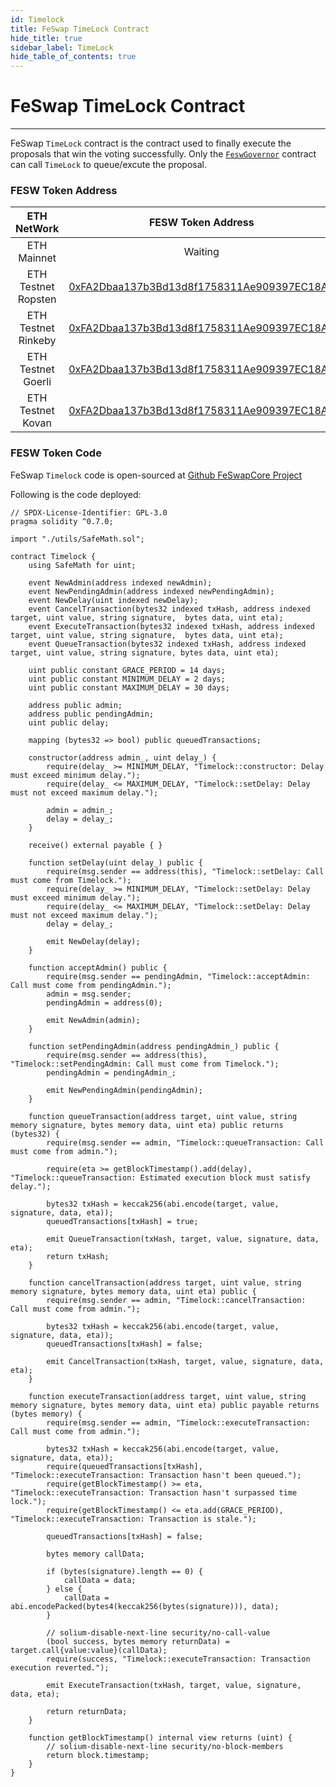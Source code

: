 ```yaml
---
id: Timelock
title: FeSwap TimeLock Contract
hide_title: true
sidebar_label: TimeLock
hide_table_of_contents: true
---
```


<div  className="title">
  <h1> FeSwap TimeLock Contract </h1>
</div>

_______________________

FeSwap `TimeLock` contract is the contract used to finally execute the proposals that win the voting successfully. Only the [`FeswGovernor`](FeswGovernor.md) contract can call `TimeLock` to queue/excute the proposal. 

### <span className="title"> FESW Token Address </span>

| ETH NetWork | FESW Token Address |
| :---------: | :----------------: |
| ETH Mainnet |  Waiting |
| ETH Testnet Ropsten | [0xFA2Dbaa137b3Bd13d8f1758311Ae909397EC18AB](https://ropsten.etherscan.io/address/0xFA2Dbaa137b3Bd13d8f1758311Ae909397EC18AB) |
| ETH Testnet Rinkeby | [0xFA2Dbaa137b3Bd13d8f1758311Ae909397EC18AB](https://rinkeby.etherscan.io/address/0xFA2Dbaa137b3Bd13d8f1758311Ae909397EC18AB)|
| ETH Testnet Goerli | [0xFA2Dbaa137b3Bd13d8f1758311Ae909397EC18AB](https://goerli.etherscan.io/address/0xFA2Dbaa137b3Bd13d8f1758311Ae909397EC18AB)|
| ETH Testnet Kovan | [0xFA2Dbaa137b3Bd13d8f1758311Ae909397EC18AB](https://kovan.etherscan.io/address/0xFA2Dbaa137b3Bd13d8f1758311Ae909397EC18AB) |

### <span className="title"> FESW Token Code </span>

FeSwap `Timelock` code is open-sourced at [Github FeSwapCore Project](https://github.com/FeSwap/Governance/blob/main/contracts/Timelock.sol) 

Following is the code deployed:

```sol title="Timelock.sol"
// SPDX-License-Identifier: GPL-3.0
pragma solidity ^0.7.0;

import "./utils/SafeMath.sol";

contract Timelock {
    using SafeMath for uint;

    event NewAdmin(address indexed newAdmin);
    event NewPendingAdmin(address indexed newPendingAdmin);
    event NewDelay(uint indexed newDelay);
    event CancelTransaction(bytes32 indexed txHash, address indexed target, uint value, string signature,  bytes data, uint eta);
    event ExecuteTransaction(bytes32 indexed txHash, address indexed target, uint value, string signature,  bytes data, uint eta);
    event QueueTransaction(bytes32 indexed txHash, address indexed target, uint value, string signature, bytes data, uint eta);

    uint public constant GRACE_PERIOD = 14 days;
    uint public constant MINIMUM_DELAY = 2 days;
    uint public constant MAXIMUM_DELAY = 30 days;

    address public admin;
    address public pendingAdmin;
    uint public delay;

    mapping (bytes32 => bool) public queuedTransactions;

    constructor(address admin_, uint delay_) {
        require(delay_ >= MINIMUM_DELAY, "Timelock::constructor: Delay must exceed minimum delay.");
        require(delay_ <= MAXIMUM_DELAY, "Timelock::setDelay: Delay must not exceed maximum delay.");

        admin = admin_;
        delay = delay_;
    }

    receive() external payable { }  

    function setDelay(uint delay_) public {
        require(msg.sender == address(this), "Timelock::setDelay: Call must come from Timelock.");
        require(delay_ >= MINIMUM_DELAY, "Timelock::setDelay: Delay must exceed minimum delay.");
        require(delay_ <= MAXIMUM_DELAY, "Timelock::setDelay: Delay must not exceed maximum delay.");
        delay = delay_;

        emit NewDelay(delay);
    }

    function acceptAdmin() public {
        require(msg.sender == pendingAdmin, "Timelock::acceptAdmin: Call must come from pendingAdmin.");
        admin = msg.sender;
        pendingAdmin = address(0);

        emit NewAdmin(admin);
    }

    function setPendingAdmin(address pendingAdmin_) public {
        require(msg.sender == address(this), "Timelock::setPendingAdmin: Call must come from Timelock.");
        pendingAdmin = pendingAdmin_;

        emit NewPendingAdmin(pendingAdmin);
    }

    function queueTransaction(address target, uint value, string memory signature, bytes memory data, uint eta) public returns (bytes32) {
        require(msg.sender == admin, "Timelock::queueTransaction: Call must come from admin.");
       
        require(eta >= getBlockTimestamp().add(delay), "Timelock::queueTransaction: Estimated execution block must satisfy delay.");

        bytes32 txHash = keccak256(abi.encode(target, value, signature, data, eta));
        queuedTransactions[txHash] = true;

        emit QueueTransaction(txHash, target, value, signature, data, eta);
        return txHash;
    }

    function cancelTransaction(address target, uint value, string memory signature, bytes memory data, uint eta) public {
        require(msg.sender == admin, "Timelock::cancelTransaction: Call must come from admin.");

        bytes32 txHash = keccak256(abi.encode(target, value, signature, data, eta));
        queuedTransactions[txHash] = false;

        emit CancelTransaction(txHash, target, value, signature, data, eta);
    }

    function executeTransaction(address target, uint value, string memory signature, bytes memory data, uint eta) public payable returns (bytes memory) {
        require(msg.sender == admin, "Timelock::executeTransaction: Call must come from admin.");

        bytes32 txHash = keccak256(abi.encode(target, value, signature, data, eta));
        require(queuedTransactions[txHash], "Timelock::executeTransaction: Transaction hasn't been queued.");
        require(getBlockTimestamp() >= eta, "Timelock::executeTransaction: Transaction hasn't surpassed time lock.");
        require(getBlockTimestamp() <= eta.add(GRACE_PERIOD), "Timelock::executeTransaction: Transaction is stale.");

        queuedTransactions[txHash] = false;

        bytes memory callData;

        if (bytes(signature).length == 0) {
            callData = data;
        } else {
            callData = abi.encodePacked(bytes4(keccak256(bytes(signature))), data);
        }

        // solium-disable-next-line security/no-call-value
        (bool success, bytes memory returnData) = target.call{value:value}(callData);
        require(success, "Timelock::executeTransaction: Transaction execution reverted.");

        emit ExecuteTransaction(txHash, target, value, signature, data, eta);

        return returnData;
    }

    function getBlockTimestamp() internal view returns (uint) {
        // solium-disable-next-line security/no-block-members
        return block.timestamp;
    }
}
```